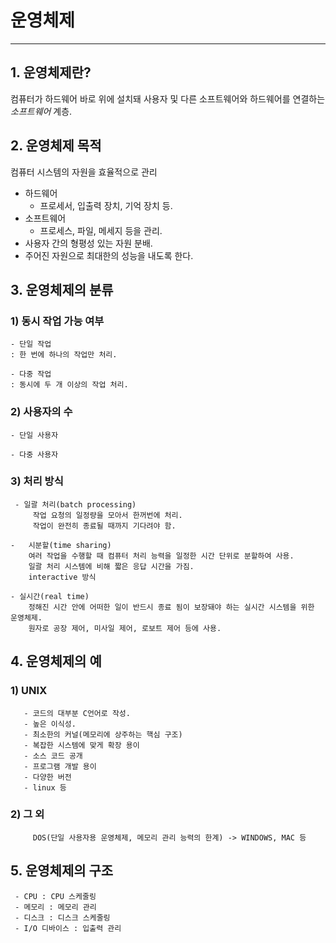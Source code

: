 # 운영체제
------------------------
## 1. 운영체제란?
컴퓨터가 하드웨어 바로 위에 설치돼 사용자 및 다른 소프트웨어와 하드웨어를 연결하는 *소프트웨어*  계층.

## 2. 운영체제 목적
 컴퓨터 시스템의 자원을 효율적으로 관리
 - 하드웨어
   - 프로세서, 입출력 장치, 기억 장치 등.
 - 소프트웨어
   - 프로세스, 파일, 메세지 등을 관리.
 - 사용자 간의 형평성 있는 자원 분배.
 - 주어진 자원으로 최대한의 성능을 내도록 한다.

## 3. 운영체제의 분류
### 1) 동시 작업 가능 여부
    - 단일 작업
    : 한 번에 하나의 작업만 처리.

    - 다중 작업
    : 동시에 두 개 이상의 작업 처리.
### 2) 사용자의 수
    - 단일 사용자
  
    - 다중 사용자
### 3) 처리 방식
     - 일괄 처리(batch processing)
         작업 요청의 일정량을 모아서 한꺼번에 처리.
         작업이 완전히 종료될 때까지 기다려야 함. 
   
    -   시분할(time sharing)
        여러 작업을 수행할 때 컴퓨터 처리 능력을 일정한 시간 단위로 분할하여 사용.
        일괄 처리 시스템에 비해 짧은 응답 시간을 가짐.
        interactive 방식
 
    - 실시간(real time)
        정해진 시간 안에 어떠한 일이 반드시 종료 됨이 보장돼야 하는 실시간 시스템을 위한 운영체제.
        원자로 공장 제어, 미사일 제어, 로보트 제어 등에 사용.
## 4. 운영체제의 예
 ### 1) UNIX
       - 코드의 대부분 C언어로 작성.
       - 높은 이식성.
       - 최소한의 커널(메모리에 상주하는 핵심 구조)
       - 복잡한 시스템에 맞게 확장 용이
       - 소스 코드 공개
       - 프로그램 개발 용이
       - 다양한 버전
       - linux 등
 ### 2) 그 외
         DOS(단일 사용자용 운영체제, 메모리 관리 능력의 한계) -> WINDOWS, MAC 등

## 5. 운영체제의 구조
     - CPU : CPU 스케줄링
     - 메모리 : 메모리 관리
     - 디스크 : 디스크 스케줄링
     - I/O 디바이스 : 입출력 관리 
    
 

